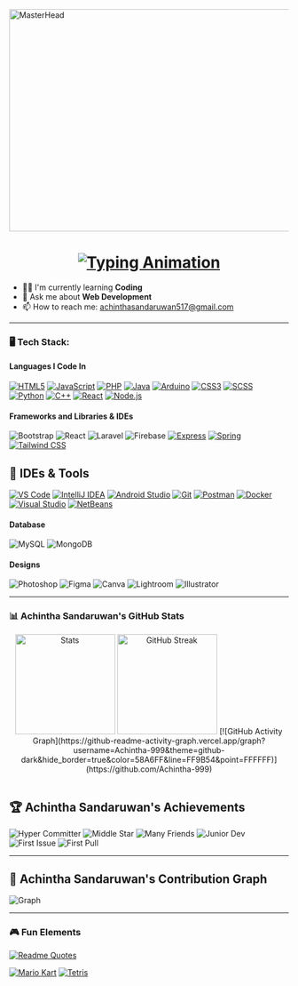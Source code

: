 <img src="https://user-images.githubusercontent.com/74038190/212749447-bfb7e725-6987-49d9-ae85-2015e3e7cc41.gif" width="700" height="400" alt="MasterHead">

<h1 align="center">
  <a href="https://git.io/typing-svg">
    <img src="https://readme-typing-svg.herokuapp.com?font=Fira+Code&pause=1000&color=36BCF7&width=435&lines=Hi%2C+I'm+Achintha+Sandaruwan;Full+Stack+Developer;Open+Source+Contributor" alt="Typing Animation">
  </a>
</h1>


- 👨‍💻 I'm currently learning **Coding**
- 💬 Ask me about **Web Development**
- 📫 How to reach me: achinthasandaruwan517@gmail.com
---

### 🖥️ Tech Stack:

#### Languages I Code In

[![HTML5](https://img.shields.io/badge/HTML5-E34F26?style=for-the-badge&logo=html5&logoColor=white&labelColor=101010&color=E34F26&animation=pulse)](https://github.com/Achintha-999)
[![JavaScript](https://img.shields.io/badge/JavaScript-F7DF1E?style=for-the-badge&logo=javascript&logoColor=white&labelColor=101010&color=F7DF1E&animation=pulse)](https://github.com/Achintha-999)
[![PHP](https://img.shields.io/badge/PHP-777BB4?style=for-the-badge&logo=php&logoColor=white&labelColor=101010&color=777BB4&animation=pulse)](https://github.com/Achintha-999)
[![Java](https://img.shields.io/badge/Java-ED8B00?style=for-the-badge&logo=openjdk&logoColor=white&labelColor=101010&color=ED8B00&animation=pulse)](https://github.com/Achintha-999)
[![Arduino](https://img.shields.io/badge/Arduino-00979D?style=for-the-badge&logo=arduino&logoColor=white&labelColor=101010&color=00979D&animation=pulse)](https://github.com/Achintha-999)
[![CSS3](https://img.shields.io/badge/CSS3-1572B6?style=for-the-badge&logo=css3&logoColor=white&labelColor=101010&color=1572B6&animation=pulse)](https://github.com/Achintha-999)
[![SCSS](https://img.shields.io/badge/SCSS-CC6699?style=for-the-badge&logo=sass&logoColor=white&labelColor=101010&color=CC6699&animation=pulse)](https://github.com/Achintha-999)
[![Python](https://img.shields.io/badge/Python-3776AB?style=for-the-badge&logo=python&logoColor=white&labelColor=101010&color=3776AB&animation=pulse)](https://github.com/Achintha-999)
[![C++](https://img.shields.io/badge/C++-00599C?style=for-the-badge&logo=c%2B%2B&logoColor=white&labelColor=101010&color=00599C&animation=pulse)](https://github.com/Achintha-999)
[![React](https://img.shields.io/badge/React-61DAFB?style=for-the-badge&logo=react&logoColor=white&labelColor=101010&color=61DAFB&animation=pulse)](https://github.com/Achintha-999)
[![Node.js](https://img.shields.io/badge/Node.js-339933?style=for-the-badge&logo=nodedotjs&logoColor=white&labelColor=101010&color=339933&animation=pulse)](https://github.com/Achintha-999)



#### Frameworks and Libraries & IDEs
![Bootstrap](https://img.shields.io/badge/Bootstrap-7952B3?style=for-the-badge&logo=bootstrap&logoColor=white)
![React](https://img.shields.io/badge/React-61DAFB?style=for-the-badge&logo=react&logoColor=black)
![Laravel](https://img.shields.io/badge/Laravel-FF2D20?style=for-the-badge&logo=laravel&logoColor=white)
![Firebase](https://img.shields.io/badge/Firebase-FFCA28?style=for-the-badge&logo=firebase&logoColor=black)
[![Express](https://img.shields.io/badge/Express-000000?style=for-the-badge&logo=express&logoColor=white&labelColor=101010&animation=pulse)](https://expressjs.com/)
[![Spring](https://img.shields.io/badge/Spring-6DB33F?style=for-the-badge&logo=spring&logoColor=white&labelColor=101010&color=6DB33F&animation=pulse)](https://spring.io/)
[![Tailwind CSS](https://img.shields.io/badge/Tailwind_CSS-06B6D4?style=for-the-badge&logo=tailwind-css&logoColor=white&labelColor=101010&animation=pulse)](https://tailwindcss.com/)


## 🔧 IDEs & Tools

[![VS Code](https://img.shields.io/badge/VS_Code-007ACC?style=for-the-badge&logo=visual-studio-code&logoColor=white&labelColor=101010&animation=pulse)](https://code.visualstudio.com/)
[![IntelliJ IDEA](https://img.shields.io/badge/IntelliJ_IDEA-000000?style=for-the-badge&logo=intellij-idea&logoColor=white&labelColor=101010&animation=pulse)](https://www.jetbrains.com/idea/)
[![Android Studio](https://img.shields.io/badge/Android_Studio-3DDC84?style=for-the-badge&logo=android-studio&logoColor=white&labelColor=101010&animation=pulse)](https://developer.android.com/studio)
[![Git](https://img.shields.io/badge/Git-F05032?style=for-the-badge&logo=git&logoColor=white&labelColor=101010&animation=pulse)](https://git-scm.com/)
[![Postman](https://img.shields.io/badge/Postman-FF6C37?style=for-the-badge&logo=postman&logoColor=white&labelColor=101010&animation=pulse)](https://www.postman.com/)
[![Docker](https://img.shields.io/badge/Docker-2496ED?style=for-the-badge&logo=docker&logoColor=white&labelColor=101010&animation=pulse)](https://www.docker.com/)
[![Visual Studio](https://img.shields.io/badge/Visual_Studio-5C2D91?style=for-the-badge&logo=visual-studio&logoColor=white&labelColor=101010&animation=pulse)](https://visualstudio.microsoft.com/)
[![NetBeans](https://img.shields.io/badge/NetBeans-1B6AC6?style=for-the-badge&logo=apache-netbeans-ide&logoColor=white&labelColor=101010&animation=pulse)](https://netbeans.apache.org/)


#### Database
![MySQL](https://img.shields.io/badge/MySQL-4479A1?style=for-the-badge&logo=mysql&logoColor=white)
![MongoDB](https://img.shields.io/badge/MongoDB-47A248?style=for-the-badge&logo=mongodb&logoColor=white)

#### Designs
![Photoshop](https://img.shields.io/badge/Photoshop-31A8FF?style=for-the-badge&logo=adobe-photoshop&logoColor=white)
![Figma](https://img.shields.io/badge/Figma-F24E1E?style=for-the-badge&logo=figma&logoColor=white)
![Canva](https://img.shields.io/badge/Canva-00C4CC?style=for-the-badge&logo=canva&logoColor=white)
![Lightroom](https://img.shields.io/badge/Lightroom-31A8FF?style=for-the-badge&logo=adobe-lightroom&logoColor=white)
![Illustrator](https://img.shields.io/badge/Illustrator-FF9A00?style=for-the-badge&logo=adobe-illustrator&logoColor=white)

---

### 📊 Achintha Sandaruwan's GitHub Stats
<div align="center">
  <!-- Stats Cards -->
  <img src="https://github-readme-stats.vercel.app/api?username=Achintha-999&show_icons=true&hide_border=true&title_color=58A6FF&text_color=C9D1D9&icon_color=58A6FF&bg_color=0D1117&border_color=30363D" alt="Stats" height="180"/>
<img src="https://streak-stats.demolab.com/?user=Achintha-999&hide_border=true&background=0D1117&dates=FFFFFF&stroke=FFFFFF&fire=FF9B54&ring=FFFFFF&currStreakNum=FFFFFF&currStreakLabel=FFFFFF&sideNums=FFFFFF&sideLabels=FFFFFF" alt="GitHub Streak" height="180"/>
  <!-- Activity Graph (3D) -->
  [![GitHub Activity Graph](https://github-readme-activity-graph.vercel.app/graph?username=Achintha-999&theme=github-dark&hide_border=true&color=58A6FF&line=FF9B54&point=FFFFFF)](https://github.com/Achintha-999)
</div>
<br>

## 🏆 Achintha Sandaruwan's Achievements
![Hyper Committer](https://img.shields.io/badge/Hyper_Committer-319pt-blue?logo=github&logoColor=white&style=for-the-badge)
![Middle Star](https://img.shields.io/badge/Middle_Star-10pt-yellow?logo=github&logoColor=white&style=for-the-badge)
![Many Friends](https://img.shields.io/badge/Many_Friends-13pt-green?logo=github&logoColor=white&style=for-the-badge)
![Junior Dev](https://img.shields.io/badge/Junior_Dev-8pt-orange?logo=github&logoColor=white&style=for-the-badge)
![First Issue](https://img.shields.io/badge/First_Issue-1pt-red?logo=github&logoColor=white&style=for-the-badge)
![First Pull](https://img.shields.io/badge/First_Pull-1pt-purple?logo=github&logoColor=white&style=for-the-badge)
<br>

---

## 📅 Achintha Sandaruwan's Contribution Graph

![Graph](https://github-readme-activity-graph.vercel.app/graph?username=Achintha-999&theme=github-compact&bg_color=transparent)

---

### 🎮 Fun Elements
[![Readme Quotes](https://quotes-github-readme.vercel.app/api?type=horizontal&theme=dark)](https://github.com/piyushsuthar/github-readme-quotes)

[![Mario Kart](https://img.shields.io/badge/Play_Now-Luigi%20Wins!-red?style=for-the-badge&logo=nintendo-switch&logoColor=white&animation=spin)](https://github.com/Achintha-999)
[![Tetris](https://img.shields.io/badge/Tetris-Level_10-blue?style=for-the-badge&logo=gamepad&logoColor=white&animation=pulse)](https://github.com/Achintha-999)
